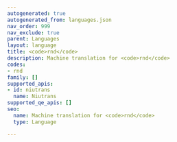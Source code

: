 ```yaml
---
autogenerated: true
autogenerated_from: languages.json
nav_order: 999
nav_exclude: true
parent: Languages
layout: language
title: <code>rnd</code>
description: Machine translation for <code>rnd</code>
codes:
- rnd
family: []
supported_apis:
- id: niutrans
  name: Niutrans
supported_qe_apis: []
seo:
  name: Machine translation for <code>rnd</code>
  type: Language

---
```


